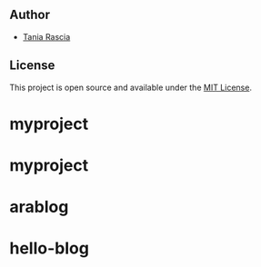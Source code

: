 
## Author

- [Tania Rascia](https://www.taniarascia.com)

## License

This project is open source and available under the [MIT License](LICENSE).
# myproject
# myproject
# arablog
# hello-blog
